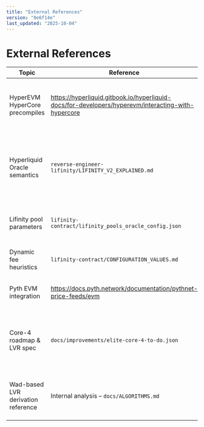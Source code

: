 ```yaml
---
title: "External References"
version: "8e6f14e"
last_updated: "2025-10-04"
---
```


# External References

| Topic | Reference | Notes |
|-------|-----------|-------|
| HyperEVM HyperCore precompiles | https://hyperliquid.gitbook.io/hyperliquid-docs/for-developers/hyperevm/interacting-with-hypercore | Official precompile addresses + `L1Read.sol` selectors (retrieved 2025-10-03). |
| Hyperliquid Oracle semantics | `reverse-engineer-lifinity/LIFINITY_V2_EXPLAINED.md` | Baseline mapping between Solana bytecode and DNMM behaviours used for Solidity port. |
| Lifinity pool parameters | `lifinity-contract/lifinity_pools_oracle_config.json` | Source of SOL/USDC oracle caps and freshness settings. |
| Dynamic fee heuristics | `lifinity-contract/CONFIGURATION_VALUES.md` | Basis for α/β multipliers and decay semantics. |
| Pyth EVM integration | https://docs.pyth.network/documentation/pythnet-price-feeds/evm | Defines price ID usage and confidence handling. |
| Core-4 roadmap & LVR spec | `docs/improvements/elite-core-4-to-do.json` | Source of volatility fee, preview freshness, and router allowlist requirements (pulled 2025-10-04). |
| Wad-based LVR derivation reference | Internal analysis – `docs/ALGORITHMS.md` | Documents σ√Δt WAD pipeline that matches on-chain implementation. |
